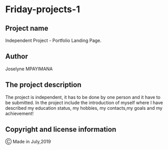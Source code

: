 # Friday-projects-1
## Project name

Independent Project - Portfolio Landing Page.

## Author
Joselyne MPAYIMANA

## The project description

The project is independent, it has to be done by one person and it have to be submitted. In the project include the introduction of myself where I have described my education status, my hobbies, my contacts,my goals and my achievement!

## Copyright and license information

&#9400; Made in July,2019